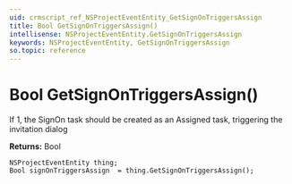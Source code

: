 ```yaml
---
uid: crmscript_ref_NSProjectEventEntity_GetSignOnTriggersAssign
title: Bool GetSignOnTriggersAssign()
intellisense: NSProjectEventEntity.GetSignOnTriggersAssign
keywords: NSProjectEventEntity, GetSignOnTriggersAssign
so.topic: reference
---
```


# Bool GetSignOnTriggersAssign()

If 1, the SignOn task should be created as an Assigned task, triggering the invitation dialog

**Returns:** Bool

```crmscript
NSProjectEventEntity thing;
Bool signOnTriggersAssign  = thing.GetSignOnTriggersAssign();
```


